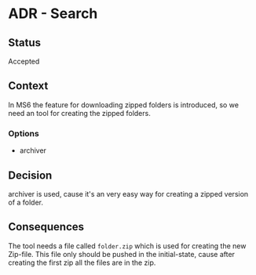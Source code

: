 # ADR - Search

## Status

Accepted

## Context

In MS6 the feature for downloading zipped folders is introduced, so we need an tool for creating the zipped folders.

### Options

- archiver

## Decision

archiver is used, cause it's an very easy way for creating a zipped version of a folder.

## Consequences

The tool needs a file called `folder.zip` which is used for creating the new Zip-file. This file only should be pushed in the initial-state, cause after creating the first zip all the files are in the zip.
